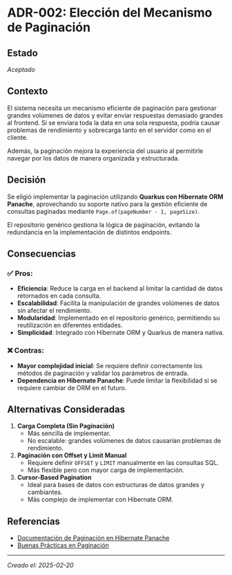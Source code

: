 # ADR-002: Elección del Mecanismo de Paginación

## Estado
*Aceptado*

## Contexto
El sistema necesita un mecanismo eficiente de paginación para gestionar grandes volúmenes de datos y evitar enviar respuestas demasiado grandes al frontend. Si se enviara toda la data en una sola respuesta, podría causar problemas de rendimiento y sobrecarga tanto en el servidor como en el cliente.

Además, la paginación mejora la experiencia del usuario al permitirle navegar por los datos de manera organizada y estructurada.

## Decisión
Se eligió implementar la paginación utilizando **Quarkus con Hibernate ORM Panache**, aprovechando su soporte nativo para la gestión eficiente de consultas paginadas mediante `Page.of(pageNumber - 1, pageSize)`.

El repositorio genérico gestiona la lógica de paginación, evitando la redundancia en la implementación de distintos endpoints.

## Consecuencias

### ✅ Pros:
- **Eficiencia**: Reduce la carga en el backend al limitar la cantidad de datos retornados en cada consulta.
- **Escalabilidad**: Facilita la manipulación de grandes volúmenes de datos sin afectar el rendimiento.
- **Modularidad**: Implementado en el repositorio genérico, permitiendo su reutilización en diferentes entidades.
- **Simplicidad**: Integrado con Hibernate ORM y Quarkus de manera nativa.

### ❌ Contras:
- **Mayor complejidad inicial**: Se requiere definir correctamente los métodos de paginación y validar los parámetros de entrada.
- **Dependencia en Hibernate Panache**: Puede limitar la flexibilidad si se requiere cambiar de ORM en el futuro.

## Alternativas Consideradas
1. **Carga Completa (Sin Paginación)**
   - Más sencilla de implementar.
   - No escalable: grandes volúmenes de datos causarían problemas de rendimiento.
2. **Paginación con Offset y Limit Manual**
   - Requiere definir `OFFSET` y `LIMIT` manualmente en las consultas SQL.
   - Más flexible pero con mayor carga de implementación.
3. **Cursor-Based Pagination**
   - Ideal para bases de datos con estructuras de datos grandes y cambiantes.
   - Más complejo de implementar con Hibernate ORM.

## Referencias
- [Documentación de Paginación en Hibernate Panache](https://quarkus.io/guides/hibernate-orm-panache#pagination)
- [Buenas Prácticas en Paginación](https://developer.mozilla.org/en-US/docs/Web/API/Intersection_Observer_API)

---
*Creado el: 2025-02-20*

